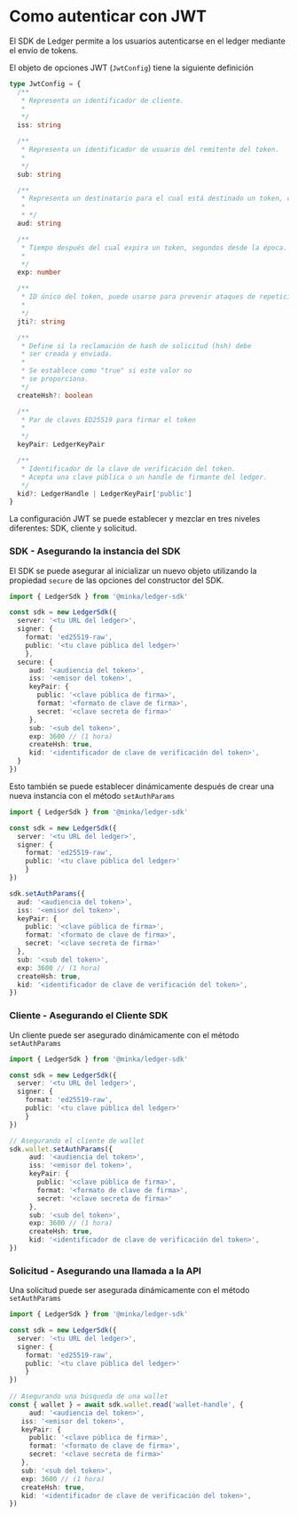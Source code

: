 # Como autenticar con JWT

El SDK de Ledger permite a los usuarios autenticarse en el ledger mediante el envío de tokens.

El objeto de opciones JWT (`JwtConfig`) tiene la siguiente definición



```typescript
type JwtConfig = {
  /**
   * Representa un identificador de cliente.
   *
   */
  iss: string

  /**
   * Representa un identificador de usuario del remitente del token.
   *
   */
  sub: string

  /**
   * Representa un destinatario para el cual está destinado un token, clave pública del ledger o handle
   *
   * */
  aud: string

  /**
   * Tiempo después del cual expira un token, segundos desde la época.
   *
   */
  exp: number

  /**
   * ID único del token, puede usarse para prevenir ataques de repetición
   *
   */
  jti?: string

  /**
   * Define si la reclamación de hash de solicitud (hsh) debe
   * ser creada y enviada.
   *
   * Se establece como "true" si este valor no
   * se proporciona.
   */
  createHsh?: boolean

  /**
   * Par de claves ED25519 para firmar el token
   *
   */
  keyPair: LedgerKeyPair

  /**
   * Identificador de la clave de verificación del token.
   * Acepta una clave pública o un handle de firmante del ledger.
   */
  kid?: LedgerHandle | LedgerKeyPair['public']
}
```

La configuración JWT se puede establecer y mezclar en tres niveles diferentes: SDK, cliente y solicitud.

### SDK - Asegurando la instancia del SDK

El SDK se puede asegurar al inicializar un nuevo objeto utilizando la propiedad `secure` de las opciones del constructor del SDK.

```typescript
import { LedgerSdk } from '@minka/ledger-sdk'

const sdk = new LedgerSdk({
  server: '<tu URL del ledger>',
  signer: {
	format: 'ed25519-raw',
	public: '<tu clave pública del ledger>'
	},
  secure: {
     aud: '<audiencia del token>',
     iss: '<emisor del token>',
     keyPair: {
       public: '<clave pública de firma>',
       format: '<formato de clave de firma>',
       secret: '<clave secreta de firma>'
     },
     sub: '<sub del token>',
     exp: 3600 // (1 hora)
     createHsh: true,
     kid: '<identificador de clave de verificación del token>',
  }
})
```

Esto también se puede establecer dinámicamente después de crear una nueva instancia con el método `setAuthParams`

```typescript
import { LedgerSdk } from '@minka/ledger-sdk'

const sdk = new LedgerSdk({
  server: '<tu URL del ledger>',
  signer: {
	format: 'ed25519-raw',
	public: '<tu clave pública del ledger>'
	}
})

sdk.setAuthParams({
  aud: '<audiencia del token>',
  iss: '<emisor del token>',
  keyPair: {
    public: '<clave pública de firma>',
    format: '<formato de clave de firma>',
    secret: '<clave secreta de firma>'
  },
  sub: '<sub del token>',
  exp: 3600 // (1 hora)
  createHsh: true,
  kid: '<identificador de clave de verificación del token>',
})
```

### Cliente - Asegurando el Cliente SDK

Un cliente puede ser asegurado dinámicamente con el método `setAuthParams`

```typescript
import { LedgerSdk } from '@minka/ledger-sdk'

const sdk = new LedgerSdk({
  server: '<tu URL del ledger>',
  signer: {
	format: 'ed25519-raw',
	public: '<tu clave pública del ledger>'
	}
})

// Asegurando el cliente de wallet
sdk.wallet.setAuthParams({
     aud: '<audiencia del token>',
     iss: '<emisor del token>',
     keyPair: {
       public: '<clave pública de firma>',
       format: '<formato de clave de firma>',
       secret: '<clave secreta de firma>'
     },
     sub: '<sub del token>',
     exp: 3600 // (1 hora)
     createHsh: true,
     kid: '<identificador de clave de verificación del token>',
})
```



### Solicitud - Asegurando una llamada a la API

Una solicitud puede ser asegurada dinámicamente con el método `setAuthParams`

```typescript
import { LedgerSdk } from '@minka/ledger-sdk'

const sdk = new LedgerSdk({
  server: '<tu URL del ledger>',
  signer: {
	format: 'ed25519-raw',
	public: '<tu clave pública del ledger>'
	}
})
	
// Asegurando una búsqueda de una wallet 
const { wallet } = await sdk.wallet.read('wallet-handle', {
	 aud: '<audiencia del token>',
   iss: '<emisor del token>',
   keyPair: {
     public: '<clave pública de firma>',
     format: '<formato de clave de firma>',
     secret: '<clave secreta de firma>'
   },
   sub: '<sub del token>',
   exp: 3600 // (1 hora)
   createHsh: true,
   kid: '<identificador de clave de verificación del token>',
})
```

